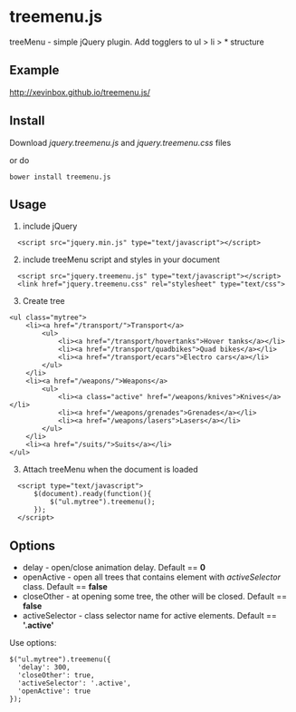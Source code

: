 # treemenu.js
treeMenu - simple jQuery plugin. Add togglers to ul > li > *  structure

## Example

http://xevinbox.github.io/treemenu.js/

## Install

Download *jquery.treemenu.js* and *jquery.treemenu.css* files

or do
````
bower install treemenu.js
````

## Usage

1. include jQuery
  ````
    <script src="jquery.min.js" type="text/javascript"></script>
  ````

2. include treeMenu script and styles in your document
  ````
    <script src="jquery.treemenu.js" type="text/javascript"></script>
    <link href="jquery.treemenu.css" rel="stylesheet" type="text/css">
  ````

3. Create tree
  ````
  <ul class="mytree">
      <li><a href="/transport/">Transport</a>
          <ul>
              <li><a href="/transport/hovertanks">Hover tanks</a></li>
              <li><a href="/transport/quadbikes">Quad bikes</a></li>
              <li><a href="/transport/ecars">Electro cars</a></li>
          </ul>
      </li>
      <li><a href="/weapons/">Weapons</a>
          <ul>
              <li><a class="active" href="/weapons/knives">Knives</a></li>
              <li><a href="/weapons/grenades">Grenades</a></li>
              <li><a href="/weapons/lasers">Lasers</a></li>
          </ul>
      </li>
      <li><a href="/suits/">Suits</a></li>
  </ul>
  ````

3. Attach treeMenu when the document is loaded
  ````
    <script type="text/javascript">
        $(document).ready(function(){
            $("ul.mytree").treemenu();
        });
    </script>
  ````

## Options
  * delay - open/close animation delay. Default == **0**
  * openActive - open all trees that contains element with *activeSelector* class. Default == **false**
  * closeOther - at opening some tree, the other will be closed. Default == **false**
  * activeSelector - class selector name for active elements. Default == **'.active'**

Use options:
  ````
  $("ul.mytree").treemenu({
    'delay': 300,
    'closeOther': true,
    'activeSelector': '.active',
    'openActive': true
  });
  ````
